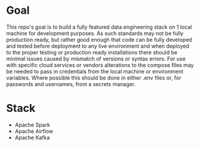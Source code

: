 # Goal
This repo's goal is to build a fully featured data engineering stack on 1 local machine for development purposes.
As such standards may not be fully production ready, but rather good enough that code can be fully developed and tested before deployment to any live environment and when deployed to the proper testing or production ready installations there should be minimal issues caused by mismatch of versions or syntax errors.
For use with specific cloud services or vendors alterations to the compose files may be needed to pass in credentials from the local machine or environment variables.  Where possible this should be done in either .env files or, for passwords and usernames, from a secrets manager.

# Stack
- Apache Spark
- Apache Airflow
- Apache Kafka